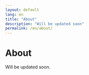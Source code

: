 ```yaml
---
layout: default
lang: en
title: "About"
description: "Will be updated soon"
permalink: /en/about/
---
```


<div class="page-content">
  <div class="container">
    <div class="hero">
      <div class="hero-content">
        <h1>About</h1>
        <p>Will be updated soon.</p>
      </div>
    </div>
  </div>
</div>